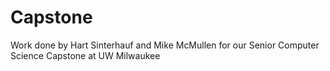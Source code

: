 # Capstone
Work done by Hart Sinterhauf and Mike McMullen for our Senior Computer Science Capstone at UW Milwaukee
